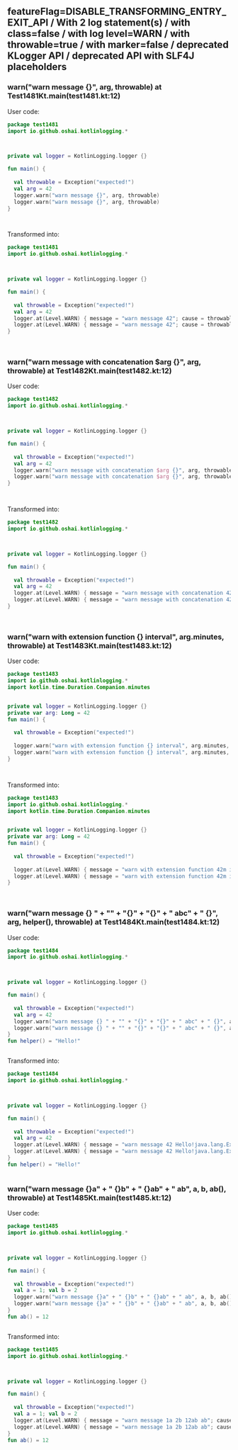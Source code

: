 ## featureFlag=DISABLE_TRANSFORMING_ENTRY_EXIT_API / With 2 log statement(s) / with class=false / with log level=WARN / with throwable=true / with marker=false / deprecated KLogger API / deprecated API with SLF4J placeholders



###  warn("warn message {}", arg, throwable) at Test1481Kt.main(test1481.kt:12)

User code:
```kotlin
package test1481
import io.github.oshai.kotlinlogging.*



private val logger = KotlinLogging.logger {}

fun main() {
  
  val throwable = Exception("expected!")
  val arg = 42
  logger.warn("warn message {}", arg, throwable)
  logger.warn("warn message {}", arg, throwable)
}




```
  
Transformed into:
```kotlin
package test1481
import io.github.oshai.kotlinlogging.*



private val logger = KotlinLogging.logger {}

fun main() {
  
  val throwable = Exception("expected!")
  val arg = 42
  logger.at(Level.WARN) { message = "warn message 42"; cause = throwable; internalCompilerData = KLoggingEventBuilder.InternalCompilerData(messageTemplate = "\"warn message {}\"", className = "test1481.Test1481Kt", methodName = "main", fileName = "test1481.kt", lineNumber = 12)
  logger.at(Level.WARN) { message = "warn message 42"; cause = throwable; internalCompilerData = KLoggingEventBuilder.InternalCompilerData(messageTemplate = "\"warn message {}\"", className = "test1481.Test1481Kt", methodName = "main", fileName = "test1481.kt", lineNumber = 13)
}




```

###  warn("warn message with concatenation $arg {}", arg, throwable) at Test1482Kt.main(test1482.kt:12)

User code:
```kotlin
package test1482
import io.github.oshai.kotlinlogging.*



private val logger = KotlinLogging.logger {}

fun main() {
  
  val throwable = Exception("expected!")
  val arg = 42
  logger.warn("warn message with concatenation $arg {}", arg, throwable)
  logger.warn("warn message with concatenation $arg {}", arg, throwable)
}




```
  
Transformed into:
```kotlin
package test1482
import io.github.oshai.kotlinlogging.*



private val logger = KotlinLogging.logger {}

fun main() {
  
  val throwable = Exception("expected!")
  val arg = 42
  logger.at(Level.WARN) { message = "warn message with concatenation 42 42"; cause = throwable; internalCompilerData = KLoggingEventBuilder.InternalCompilerData(messageTemplate = "\"warn message with concatenation $arg {}\"", className = "test1482.Test1482Kt", methodName = "main", fileName = "test1482.kt", lineNumber = 12)
  logger.at(Level.WARN) { message = "warn message with concatenation 42 42"; cause = throwable; internalCompilerData = KLoggingEventBuilder.InternalCompilerData(messageTemplate = "\"warn message with concatenation $arg {}\"", className = "test1482.Test1482Kt", methodName = "main", fileName = "test1482.kt", lineNumber = 13)
}




```

###  warn("warn with extension function {} interval", arg.minutes, throwable) at Test1483Kt.main(test1483.kt:12)

User code:
```kotlin
package test1483
import io.github.oshai.kotlinlogging.*
import kotlin.time.Duration.Companion.minutes


private val logger = KotlinLogging.logger {}
private var arg: Long = 42
fun main() {
  
  val throwable = Exception("expected!")
  
  logger.warn("warn with extension function {} interval", arg.minutes, throwable)
  logger.warn("warn with extension function {} interval", arg.minutes, throwable)
}




```
  
Transformed into:
```kotlin
package test1483
import io.github.oshai.kotlinlogging.*
import kotlin.time.Duration.Companion.minutes


private val logger = KotlinLogging.logger {}
private var arg: Long = 42
fun main() {
  
  val throwable = Exception("expected!")
  
  logger.at(Level.WARN) { message = "warn with extension function 42m interval"; cause = throwable; internalCompilerData = KLoggingEventBuilder.InternalCompilerData(messageTemplate = "\"warn with extension function {} interval\"", className = "test1483.Test1483Kt", methodName = "main", fileName = "test1483.kt", lineNumber = 12)
  logger.at(Level.WARN) { message = "warn with extension function 42m interval"; cause = throwable; internalCompilerData = KLoggingEventBuilder.InternalCompilerData(messageTemplate = "\"warn with extension function {} interval\"", className = "test1483.Test1483Kt", methodName = "main", fileName = "test1483.kt", lineNumber = 13)
}




```

###  warn("warn message {} " + "" + "{}" + "{}" + " abc" + " {}", arg, helper(), throwable) at Test1484Kt.main(test1484.kt:12)

User code:
```kotlin
package test1484
import io.github.oshai.kotlinlogging.*



private val logger = KotlinLogging.logger {}

fun main() {
  
  val throwable = Exception("expected!")
  val arg = 42
  logger.warn("warn message {} " + "" + "{}" + "{}" + " abc" + " {}", arg, helper(), throwable)
  logger.warn("warn message {} " + "" + "{}" + "{}" + " abc" + " {}", arg, helper(), throwable)
}
fun helper() = "Hello!"



```
  
Transformed into:
```kotlin
package test1484
import io.github.oshai.kotlinlogging.*



private val logger = KotlinLogging.logger {}

fun main() {
  
  val throwable = Exception("expected!")
  val arg = 42
  logger.at(Level.WARN) { message = "warn message 42 Hello!java.lang.Exception: expected! abc {}"; internalCompilerData = KLoggingEventBuilder.InternalCompilerData(messageTemplate = "\"warn message {} \" + \"\" + \"{}\" + \"{}\" + \" abc\" + \" {}\"", className = "test1484.Test1484Kt", methodName = "main", fileName = "test1484.kt", lineNumber = 12)
  logger.at(Level.WARN) { message = "warn message 42 Hello!java.lang.Exception: expected! abc {}"; internalCompilerData = KLoggingEventBuilder.InternalCompilerData(messageTemplate = "\"warn message {} \" + \"\" + \"{}\" + \"{}\" + \" abc\" + \" {}\"", className = "test1484.Test1484Kt", methodName = "main", fileName = "test1484.kt", lineNumber = 13)
}
fun helper() = "Hello!"



```

###  warn("warn message {}a" + " {}b" + " {}ab" + " ab", a, b, ab(), throwable) at Test1485Kt.main(test1485.kt:12)

User code:
```kotlin
package test1485
import io.github.oshai.kotlinlogging.*



private val logger = KotlinLogging.logger {}

fun main() {
  
  val throwable = Exception("expected!")
  val a = 1; val b = 2
  logger.warn("warn message {}a" + " {}b" + " {}ab" + " ab", a, b, ab(), throwable)
  logger.warn("warn message {}a" + " {}b" + " {}ab" + " ab", a, b, ab(), throwable)
}
fun ab() = 12



```
  
Transformed into:
```kotlin
package test1485
import io.github.oshai.kotlinlogging.*



private val logger = KotlinLogging.logger {}

fun main() {
  
  val throwable = Exception("expected!")
  val a = 1; val b = 2
  logger.at(Level.WARN) { message = "warn message 1a 2b 12ab ab"; cause = throwable; internalCompilerData = KLoggingEventBuilder.InternalCompilerData(messageTemplate = "\"warn message {}a\" + \" {}b\" + \" {}ab\" + \" ab\"", className = "test1485.Test1485Kt", methodName = "main", fileName = "test1485.kt", lineNumber = 12)
  logger.at(Level.WARN) { message = "warn message 1a 2b 12ab ab"; cause = throwable; internalCompilerData = KLoggingEventBuilder.InternalCompilerData(messageTemplate = "\"warn message {}a\" + \" {}b\" + \" {}ab\" + \" ab\"", className = "test1485.Test1485Kt", methodName = "main", fileName = "test1485.kt", lineNumber = 13)
}
fun ab() = 12



```
